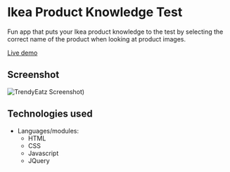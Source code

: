 # Ikea Product Knowledge Test

Fun app that puts your Ikea product knowledge to the test by selecting the correct name of the product when looking at product images.

[Live demo](https://becca529.github.io/portfolio/)

## Screenshot
![TrendyEatz Screenshot](https://user-images.githubusercontent.com/29741321/52286149-adf48700-2935-11e9-8af3-b5c7eadfd88e.png))

## Technologies used

* Languages/modules:
  * HTML
  * CSS
  * Javascript
  * JQuery
 